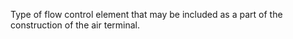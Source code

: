 ﻿Type of flow control element that may be included as a part of the construction of the air terminal.
